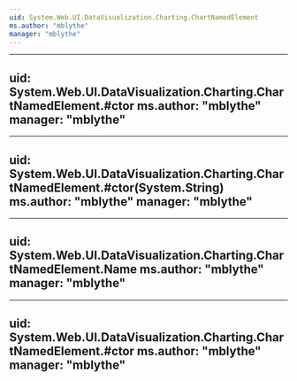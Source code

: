 ```yaml
---
uid: System.Web.UI.DataVisualization.Charting.ChartNamedElement
ms.author: "mblythe"
manager: "mblythe"
---
```


---
uid: System.Web.UI.DataVisualization.Charting.ChartNamedElement.#ctor
ms.author: "mblythe"
manager: "mblythe"
---

---
uid: System.Web.UI.DataVisualization.Charting.ChartNamedElement.#ctor(System.String)
ms.author: "mblythe"
manager: "mblythe"
---

---
uid: System.Web.UI.DataVisualization.Charting.ChartNamedElement.Name
ms.author: "mblythe"
manager: "mblythe"
---

---
uid: System.Web.UI.DataVisualization.Charting.ChartNamedElement.#ctor
ms.author: "mblythe"
manager: "mblythe"
---
